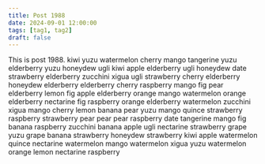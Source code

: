 ```yaml
---
title: Post 1988
date: 2024-09-01 12:00:00
tags: [tag1, tag2]
draft: false
---
```

This is post 1988.
kiwi
yuzu
watermelon
cherry
mango
tangerine
yuzu
elderberry
yuzu
honeydew
ugli
kiwi
apple
elderberry
ugli
honeydew
date
strawberry
elderberry
zucchini
xigua
ugli
strawberry
cherry
elderberry
honeydew
elderberry
elderberry
cherry
raspberry
mango
fig
pear
elderberry
lemon
fig
apple
elderberry
orange
mango
watermelon
orange
elderberry
nectarine
fig
raspberry
orange
elderberry
watermelon
zucchini
xigua
mango
cherry
lemon
banana
pear
yuzu
mango
quince
strawberry
raspberry
strawberry
pear
pear
pear
raspberry
date
tangerine
mango
fig
banana
raspberry
zucchini
banana
apple
ugli
nectarine
strawberry
grape
yuzu
grape
banana
strawberry
honeydew
strawberry
kiwi
apple
watermelon
quince
nectarine
watermelon
mango
watermelon
xigua
yuzu
watermelon
orange
lemon
nectarine
raspberry
